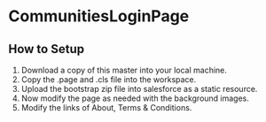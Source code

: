 # CommunitiesLoginPage
## How to Setup
1. Download a copy of this master into your local machine.
2. Copy the .page and .cls file into the workspace.
3. Upload the bootstrap zip file into salesforce as a static resource.
4. Now modify the page as needed with the background images.
5. Modify the links of About, Terms & Conditions.
